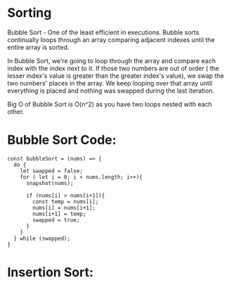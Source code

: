 # Sorting

Bubble Sort - One of the least efficient in executions.
Bubble sorts continually loops through an array comparing adjacent indexes until the entire array is sorted.

In Bubble Sort, we're going to loop through the array and compare each index with the index next to it. If those two numbers are out of order ( the lesser index's value is greater than the greater index's value), we swap the two numbers' places in the array. We keep looping over that array until everything is placed and nothing was swapped during the last iteration.

Big O of Bubble Sort is O(n^2) as you have two loops nested with each other.

# Bubble Sort Code:

````
const bubbleSort = (nums) => {
  do {
    let swapped = false;
    for ( let i = 0; i < nums.length; i++){
      snapshot(nums);

      if (nums[i] > nums[i+1]){
        const temp = nums[i];
        nums[i] = nums[i+1];
        nums[i+1] = temp;
        swapped = true;
      }
    }
  } while (swapped);
}
````

# Insertion Sort:
